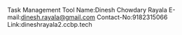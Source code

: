 Task Management Tool Name:Dinesh Chowdary Rayala E-mail:dinesh.rayala@gmail.com Contact-No:9182315066 Link:dineshrayala2.ccbp.tech
